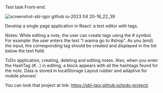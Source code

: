 Test task Front-end.

![screenshot-sbl-igor github io-2023 04 20-16_22_39](https://user-images.githubusercontent.com/80469915/233276477-713480b3-42d7-4d9f-83ae-6f1add32aebd.png)


Develop a single page application in React: a text editor with tags.

Notes:
While editing a note, the user can create tags using the # symbol.
For example: the user enters the text “I wanna go to #shop”. As you (end) the input, the corresponding tag should be created and displayed in the list below the text field.

ToDo application, creating, deleting and editing notes. 
Also, when you enter the HashTag (#...) in editing, a block appears with all the hashtags found for the note.
Data is stored in localStorage
Layout rubber and adaptive for mobile phones!

You can look that project at link: 
https://sbl-igor.github.io/todo-project/
